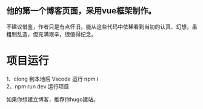 ## 他的第一个博客页面，采用vue框架制作。
不建议借鉴，作者只是有点怀旧，能从这些代码中依稀看到当初的认真、幻想，虽粗制乱造，但充满艰辛，很值得纪念。  

# 项目运行
1、clong 到本地后 Vscode 运行 npm i   
2、npm run dev 运行项目   

如果你想建立博客，推荐你hugo建站。
